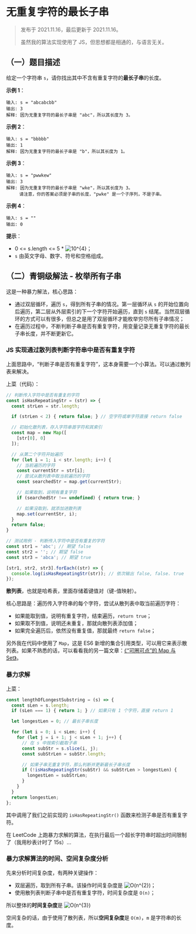 # 无重复字符的最长子串

> 发布于 2021.11.16，最后更新于 2021.11.16。
>
> 虽然我的算法实现使用了 JS，但思想都是相通的，与语言无关。

## （一）题目描述

给定一个字符串 `s`，请你找出其中不含有重复字符的**最长子串**的长度。

**示例 1**：

```
输入: s = "abcabcbb"
输出: 3 
解释: 因为无重复字符的最长子串是 "abc"，所以其长度为 3。
```

**示例 2**：

```
输入: s = "bbbbb"
输出: 1
解释: 因为无重复字符的最长子串是 "b"，所以其长度为 1。
```

**示例 3**：

```
输入: s = "pwwkew"
输出: 3
解释: 因为无重复字符的最长子串是 "wke"，所以其长度为 3。
     请注意，你的答案必须是子串的长度，"pwke" 是一个子序列，不是子串。
```

**示例 4**：

```
输入: s = ""
输出: 0
```

**提示**：

* 0 <= s.length <= 5 * ![10^{4}](http://latex.codecogs.com/png.image?\dpi{110}%2010^{4})；
* `s` 由英文字母、数字、符号和空格组成。

## （二）青铜级解法 - 枚举所有子串

这是一种暴力解法，核心思路：

* 通过双层循环，遍历 `s`，得到所有子串的情况。第一层循环从 `s` 的开始位置向后遍历，第二层从外层索引的下一个字符开始遍历，直到 `s` 结尾。当然双层循环的方式可以有很多，但总之是用了双层循环才能枚举穷尽所有子串情况；
* 在遍历过程中，不断判断子串是否有重复字符，用变量记录无重复字符的最长子串长度，并不断更新它。

### JS 实现通过散列表判断字符串中是否有重复字符

上面思路中，“判断子串是否有重复字符”，这本身需要一个小算法。可以通过散列表来解决。

上菜（代码）：

```js
// 判断传入字符中是否有重复的字符
const isHasRepeatingStr = (str) => {
  const strLen = str.length;

  if (strLen < 2) { return false; } // 空字符或单字符直接 return false

  // 初始化散列表，存入字符串首字符和其索引
  const map = new Map([
    [str[0], 0]
  ]);

  // 从第二个字符开始遍历
  for (let i = 1; i < str.length; i++) {
    // 当前遍历的字符
    const currentStr = str[i];
    // 尝试从散列表中取当前遍历的字符
    const searchedStr = map.get(currentStr);

    // 如果取到，说明有重复字符
    if (searchedStr !== undefined) { return true; }

    // 如果没取到，就添加进散列表
    map.set(currentStr, i);
  }
  return false;
}

// 测试用例 - 判断传入字符中是否有重复的字符
const str1 = 'abc'; // 期望 false
const str2 = ''; // 期望 false
const str3 = 'abca'; // 期望 true

[str1, str2, str3].forEach((str) => {
  console.log(isHasRepeatingStr(str)); // 依次输出 false, false. true
});
```

**散列表**，也就是哈希表，里面存储着键值对（键-值映射）。

核心思路是：遍历传入字符串的每个字符，尝试从散列表中取当前遍历字符：

* 如果能取到值，说明有重复字符，结束遍历，`return true`；
* 如果取不到值，说明还未重复，那就向散列表添加值；
* 如果完全遍历后，依然没有重复值，那就最终 `return false`；

另外我在代码中使用了 `Map`，这是 ES6 新增的集合引用类型，可以用它来表示散列表。如果不熟悉的话，可以看看我的另一篇文章：[《“可圈可点”的 Map 与 Set》](https://github.com/roc-an/blog/issues/10)。

### 暴力求解

上菜：

```js
const lengthOfLongestSubstring = (s) => {
  const sLen = s.length;
  if (sLen === 1) { return 1; } // 如果只有 1 个字符，直接 return 1

  let longestLen = 0; // 最长子串长度

  for (let i = 0; i < sLen; i++) {
    for (let j = i + 1; j < sLen + 1; j++) {
      // 在 s 中按索引截取子串
      const subStr = s.slice(i, j);
      const subStrLen = subStr.length;

      // 如果子串无重复字符，那么判断并更新最长子串长度
      if (!isHasRepeatingStr(subStr) && subStrLen > longestLen) {
        longestLen = subStrLen;
      }
    }
  }
  return longestLen;
};
```

其中调用了我们之前实现的 `isHasRepeatingStr()` 函数来检测子串是否有重复字符。

在 LeetCode 上跑暴力求解的算法，在执行最后一个超长字符串时超出时间限制了（我用秒表计时了 15s）...

### 暴力求解算法的时间、空间复杂度分析

先来分析时间复杂度，有两种关键操作：

* 双层遍历，取到所有子串。该操作时间复杂度是 ![O(n^{2})](http://latex.codecogs.com/png.image?\dpi{110}%20O(n^{2}))；
* 使用散列表判断子串中是否有重复字符，时间复杂度是 `O(n)`；

所以整体的**时间复杂度**是 ![O(n^{3})](http://latex.codecogs.com/png.image?\dpi{110}%20O(n^{3}))

空间复杂的话，由于使用了散列表，所以**空间复杂度**是 `O(m)`，`m` 是字符串的长度。
